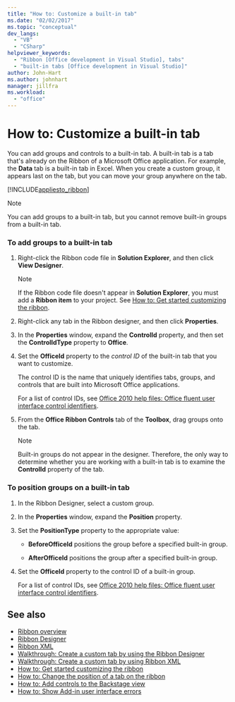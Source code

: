 ```yaml
---
title: "How to: Customize a built-in tab"
ms.date: "02/02/2017"
ms.topic: "conceptual"
dev_langs:
  - "VB"
  - "CSharp"
helpviewer_keywords:
  - "Ribbon [Office development in Visual Studio], tabs"
  - "built-in tabs [Office development in Visual Studio]"
author: John-Hart
ms.author: johnhart
manager: jillfra
ms.workload:
  - "office"
---
```

# How to: Customize a built-in tab
  You can add groups and controls to a built-in tab. A built-in tab is a tab that's already on the Ribbon of a Microsoft Office application. For example, the **Data** tab is a built-in tab in Excel. When you create a custom group, it appears last on the tab, but you can move your group anywhere on the tab.

 [!INCLUDE[appliesto_ribbon](../vsto/includes/appliesto-ribbon-md.md)]

> [!NOTE]
>  You can add groups to a built-in tab, but you cannot remove built-in groups from a built-in tab.

### To add groups to a built-in tab

1. Right-click the Ribbon code file in **Solution Explorer**, and then click **View Designer**.

    > [!NOTE]
    >  If the Ribbon code file doesn't appear in **Solution Explorer**, you must add a **Ribbon item** to your project. See [How to: Get started customizing the ribbon](../vsto/how-to-get-started-customizing-the-ribbon.md).

2. Right-click any tab in the Ribbon designer, and then click **Properties**.

3. In the **Properties** window, expand the **ControlId** property, and then set the **ControlIdType** property to **Office**.

4. Set the **OfficeId** property to the *control ID* of the built-in tab that you want to customize.

     The control ID is the name that uniquely identifies tabs, groups, and controls that are built into Microsoft Office applications.

     For a list of control IDs, see [Office 2010 help files: Office fluent user interface control identifiers](http://go.microsoft.com/fwlink/?LinkID=181052).

5. From the **Office Ribbon Controls** tab of the **Toolbox**, drag groups onto the tab.

    > [!NOTE]
    >  Built-in groups do not appear in the designer. Therefore, the only way to determine whether you are working with a built-in tab is to examine the **ControlId** property of the tab.

### To position groups on a built-in tab

1. In the Ribbon Designer, select a custom group.

2. In the **Properties** window, expand the **Position** property.

3. Set the **PositionType** property to the appropriate value:

    - **BeforeOfficeId** positions the group before a specified built-in group.

    - **AfterOfficeId** positions the group after a specified built-in group.

4. Set the **OfficeId** property to the control ID of a built-in group.

     For a list of control IDs, see [Office 2010 help files: Office fluent user interface control identifiers](http://go.microsoft.com/fwlink/?LinkID=181052).

## See also
- [Ribbon overview](../vsto/ribbon-overview.md)
- [Ribbon Designer](../vsto/ribbon-designer.md)
- [Ribbon XML](../vsto/ribbon-xml.md)
- [Walkthrough: Create a custom tab by using the Ribbon Designer](../vsto/walkthrough-creating-a-custom-tab-by-using-the-ribbon-designer.md)
- [Walkthrough: Create a custom tab by using Ribbon XML](../vsto/walkthrough-creating-a-custom-tab-by-using-ribbon-xml.md)
- [How to: Get started customizing the ribbon](../vsto/how-to-get-started-customizing-the-ribbon.md)
- [How to: Change the position of a tab on the ribbon](../vsto/how-to-change-the-position-of-a-tab-on-the-ribbon.md)
- [How to: Add controls to the Backstage view](../vsto/how-to-add-controls-to-the-backstage-view.md)
- [How to: Show Add-in user interface errors](../vsto/how-to-show-add-in-user-interface-errors.md)
